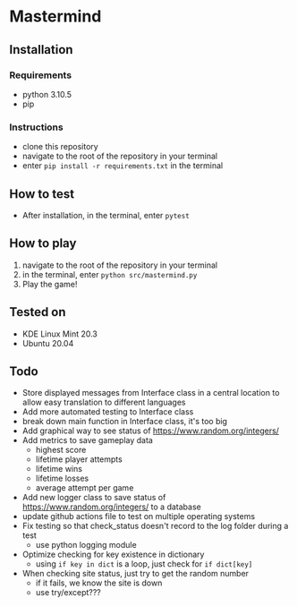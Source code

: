 # Mastermind

## Installation

### Requirements

- python 3.10.5
- pip

### Instructions

- clone this repository
- navigate to the root of the repository in your terminal
- enter ```pip install -r requirements.txt``` in the terminal

## How to test

- After installation, in the terminal, enter ```pytest```

## How to play

1. navigate to the root of the repository in your terminal
2. in the terminal, enter ```python src/mastermind.py```
3. Play the game!

## Tested on

- KDE Linux Mint 20.3
- Ubuntu 20.04

## Todo

- Store displayed messages from Interface class in a central location to allow easy translation to different languages
- Add more automated testing to Interface class
- break down main function in Interface class, it's too big
- Add graphical way to see status of https://www.random.org/integers/
- Add metrics to save gameplay data
    - highest score
    - lifetime player attempts
    - lifetime wins
    - lifetime losses
    - average attempt per game
- Add new logger class to save status of https://www.random.org/integers/ to a database
- update github actions file to test on multiple operating systems
- Fix testing so that check_status doesn't record to the log folder during a test
    - use python logging module
- Optimize checking for key existence in dictionary
    - using ```if key in dict``` is a loop, just check for ```if dict[key]```
- When checking site status, just try to get the random number
    - if it fails, we know the site is down
    - use try/except???
